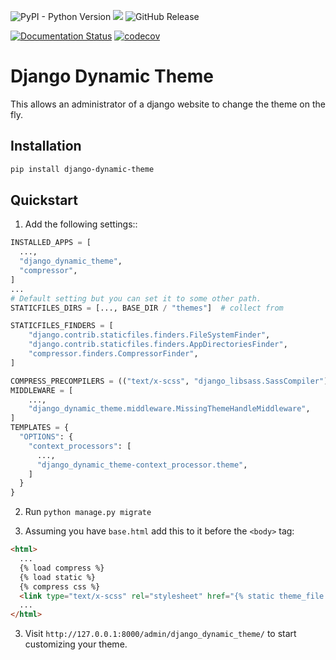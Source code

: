 ![PyPI - Python Version](https://img.shields.io/pypi/pyversions/django-dynamic-theme)
[![](https://img.shields.io/pypi/djversions/django-dynamic-theme?color=0C4B33&logo=django&logoColor=white&label=django)](https://www.djangoproject.com/)
![GitHub Release](https://img.shields.io/github/v/release/segelzwerg/django-dynamic-theme)


[![Documentation Status](https://readthedocs.org/projects/django-dynamic-theme/badge/?version=latest)](https://django-dynamic-theme.readthedocs.io/en/latest/?badge=latest)
[![codecov](https://codecov.io/gh/Segelzwerg/django-dynamic-theme/graph/badge.svg?token=YBTYAESSWE)](https://codecov.io/gh/Segelzwerg/django-dynamic-theme)

# Django Dynamic Theme
This allows an administrator of a django website to change the theme on the fly.

## Installation

```sh
pip install django-dynamic-theme
```

## Quickstart

1. Add  the following settings::

```python
INSTALLED_APPS = [
  ...,
  "django_dynamic_theme",
  "compressor",
]
...
# Default setting but you can set it to some other path.
STATICFILES_DIRS = [..., BASE_DIR / "themes"]  # collect from

STATICFILES_FINDERS = [
    "django.contrib.staticfiles.finders.FileSystemFinder",
    "django.contrib.staticfiles.finders.AppDirectoriesFinder",
    "compressor.finders.CompressorFinder",
]

COMPRESS_PRECOMPILERS = (("text/x-scss", "django_libsass.SassCompiler"),)
MIDDLEWARE = [
    ...,
    "django_dynamic_theme.middleware.MissingThemeHandleMiddleware",
]
TEMPLATES = {
  "OPTIONS": {
    "context_processors": [
      ...,
      "django_dynamic_theme-context_processor.theme",
    ]
  }
}
```
2. Run `python manage.py migrate`

3. Assuming you have `base.html` add this to it before the `<body>` tag:
```html
<html>
  ...
  {% load compress %}
  {% load static %}
  {% compress css %}
  <link type="text/x-scss" rel="stylesheet" href="{% static theme_file %}" />
  ...
</html>
```

3. Visit `http://127.0.0.1:8000/admin/django_dynamic_theme/` to start customizing your theme.
